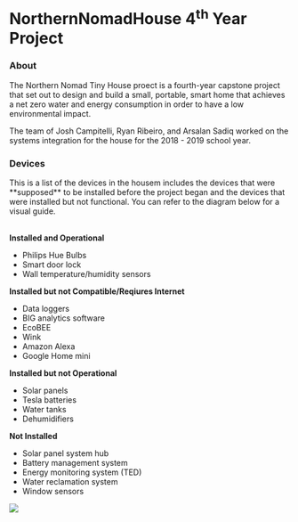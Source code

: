 # NorthernNomadHouse 4<sup>th</sup> Year Project #

<h3>About</h3>
The Northern Nomad Tiny House proect is a fourth-year capstone project that set out to design and build a small, portable, smart home that achieves a net zero water and energy consumption in  order to have a low environmental impact. 

The team of Josh Campitelli, Ryan Ribeiro, and Arsalan Sadiq worked on the systems integration for the house for the 2018 - 2019 school year.

<h3>Devices</h3>
This is a list of the devices in the housem includes the devices that were **supposed** to be installed before the project began and the devices that were installed but not functional. You can refer to the diagram below for a visual guide.</br></br>

**Installed and Operational**
- Philips Hue Bulbs
- Smart door lock
- Wall temperature/humidity sensors
  
**Installed but not Compatible/Reqiures Internet**
- Data loggers
- BIG analytics software
- EcoBEE
- Wink
- Amazon Alexa
- Google Home mini

**Installed but not Operational**
- Solar panels
- Tesla batteries
- Water tanks
- Dehumidifiers

**Not Installed**
- Solar panel system hub
- Battery management system
- Energy monitoring system (TED)
- Water reclamation system
- Window sensors

![](https://github.com/joshcampitelli/NorthernNomadHouse/blob/readmeRevisions/docs/full%20house%20diagram.png)
